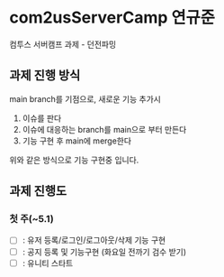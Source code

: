 # com2usServerCamp 연규준
컴투스 서버캠프 과제 - 던전파밍

## 과제 진행 방식
main branch를 기점으로, 새로운 기능 추가시
1. 이슈를 판다
2. 이슈에 대응하는 branch를 main으로 부터 만든다
3. 기능 구현 후 main에 merge한다

위와 같은 방식으로 기능 구현중 입니다.

## 과제 진행도
### 첫 주(~5.1)
- [ ] : 유저 등록/로그인/로그아웃/삭제 기능 구현
- [ ] : 공지 등록 및 기능구현 (화요일 전까기 검수 받기)
- [ ] : 유니티 스타트
